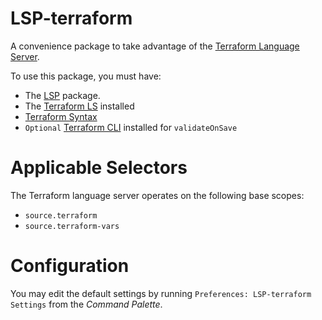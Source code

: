 # LSP-terraform

A convenience package to take advantage of the [Terraform Language Server](https://github.com/hashicorp/terraform-ls).

To use this package, you must have:

- The [LSP](https://packagecontrol.io/packages/LSP) package.
- The [Terraform LS](https://github.com/hashicorp/terraform-ls) installed
- [Terraform Syntax](https://packagecontrol.io/packages/Terraform)
- `Optional` [Terraform CLI](https://learn.hashicorp.com/tutorials/terraform/install-cli) installed for `validateOnSave`

# Applicable Selectors

The Terraform language server operates on the following base scopes:

- `source.terraform`
- `source.terraform-vars`

# Configuration

You may edit the default settings by running `Preferences: LSP-terraform Settings` from the _Command Palette_.
